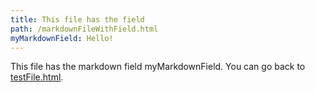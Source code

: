 ```yaml
---
title: This file has the field
path: /markdownFileWithField.html
myMarkdownField: Hello!
---
```


This file has the markdown field myMarkdownField.
You can go back to [testFile.html](/).
